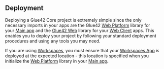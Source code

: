 ## Deployment

Deploying a Glue42 Core project is extremely simple since the only necessary imports in your apps are the Glue42 [Web Platform](https://www.npmjs.com/package/@glue42/web-platform) library for your [Main app](../../developers/core-concepts/web-platform/overview/index.html) and the [Glue42 Web](https://www.npmjs.com/package/@glue42/web) library for your [Web Client](../../developers/core-concepts/web-client/overview/index.html) apps. This enables you to deploy your project by following your standard deployment procedures and using any tools you may need.

If you are using [Workspaces](../../capabilities/windows/workspaces/index.html), you must ensure that your [Workspaces App](../../capabilities/windows/workspaces/index.html#workspaces_concepts-frame) is deployed at the expected location - this location is specified when you initialize the [Web Platform](https://www.npmjs.com/package/@glue42/web-platform) library in your [Main app](../../developers/core-concepts/web-platform/overview/index.html).